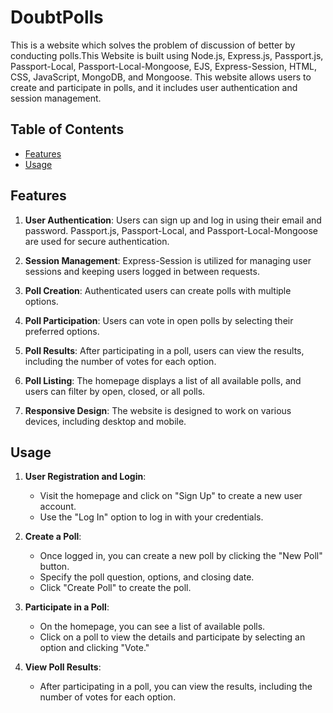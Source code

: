 # DoubtPolls
This is a website which solves the problem of discussion of better by conducting polls.This Website is built using Node.js, Express.js, Passport.js, Passport-Local, Passport-Local-Mongoose, EJS, Express-Session, HTML, CSS, JavaScript, MongoDB, and Mongoose. This website allows users to create and participate in polls, and it includes user authentication and session management.

## Table of Contents

- [Features](#features)
- [Usage](#usage)
  
## Features

1. **User Authentication**: Users can sign up and log in using their email and password. Passport.js, Passport-Local, and Passport-Local-Mongoose are used for secure authentication.

2. **Session Management**: Express-Session is utilized for managing user sessions and keeping users logged in between requests.

3. **Poll Creation**: Authenticated users can create polls with multiple options.

4. **Poll Participation**: Users can vote in open polls by selecting their preferred options.

5. **Poll Results**: After participating in a poll, users can view the results, including the number of votes for each option.

6. **Poll Listing**: The homepage displays a list of all available polls, and users can filter by open, closed, or all polls.

7. **Responsive Design**: The website is designed to work on various devices, including desktop and mobile.


## Usage

1. **User Registration and Login**:
   - Visit the homepage and click on "Sign Up" to create a new user account.
   - Use the "Log In" option to log in with your credentials.

2. **Create a Poll**:
   - Once logged in, you can create a new poll by clicking the "New Poll" button.
   - Specify the poll question, options, and closing date.
   - Click "Create Poll" to create the poll.

3. **Participate in a Poll**:
   - On the homepage, you can see a list of available polls.
   - Click on a poll to view the details and participate by selecting an option and clicking "Vote."

4. **View Poll Results**:
   - After participating in a poll, you can view the results, including the number of votes for each option.
